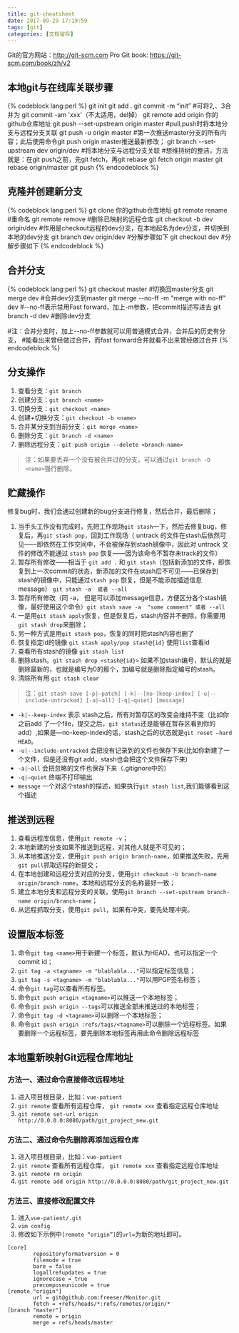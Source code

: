 ```yaml
---
title: git-cheatsheet
date: 2017-09-29 17:19:59
tags: [git]
categories: [文档留存]
---
```

Git的官方网站：http://git-scm.com
Pro Git book: https://git-scm.com/book/zh/v2

<!-- more -->

## 本地git与在线库关联步骤

{% codeblock lang:perl %}
    git init
    git add .
    git commit -m “init”                       #可将2,、3合并为 git commit -am 'xxx'（不太适用，del掉）
    git remote add origin 你的github仓库地址 
    git push --set-upstream origin master      #pull,push时将本地分支与远程分支关联
    git push -u origin master                  #第一次推送master分支的所有内容；此后使用命令git push origin master推送最新修改；
    git branch --set-upstream dev origin/dev   #将本地分支与远程分支关联
    #想维持树的整洁，方法就是：在git push之前，先git fetch，再git rebase
    git fetch origin master
    git rebase origin/master
    git push
{% endcodeblock %}

## 克隆并创建新分支

{% codeblock lang:perl %}
    git clone 你的github仓库地址
    git remote rename <old> <new>  #重命名
    git remote remove <name>       #删除已映射的远程仓库
    git checkout -b dev origin/dev #作用是checkout远程的dev分支，在本地起名为dev分支，并切换到本地的dev分支
    git branch dev origin/dev #分解步骤如下
    git checkout dev #分解步骤如下
{% endcodeblock %}

## 合并分支

{% codeblock lang:perl %}
    git checkout master     #切换回master分支
    git merge dev           #合并dev分支到master
    git merge --no-ff -m "merge with no-ff" dev    #--no-ff表示禁用Fast forward，加上-m参数，把commit描述写进去
    git branch -d dev       #删除dev分支

   #注：合并分支时，加上--no-ff参数就可以用普通模式合并，合并后的历史有分支，
   #能看出来曾经做过合并，而fast forward合并就看不出来曾经做过合并
{% endcodeblock %}
 
## 分支操作

1. 查看分支：`git branch`
2. 创建分支：`git branch <name>`
3. 切换分支：`git checkout <name>`
4. 创建+切换分支：`git checkout -b <name>`
5. 合并某分支到当前分支：`git merge <name>`
6. 删除分支：`git branch -d <name>`
7. 删除远程分支：`git push origin --delete <branch-name>`


> 注：如果要丢弃一个没有被合并过的分支，可以通过`git branch -D <name>`强行删除。

## 贮藏操作

修复bug时，我们会通过创建新的bug分支进行修复，然后合并，最后删除；

1. 当手头工作没有完成时，先把工作现场`git stash`一下，然后去修复bug，修复后，再`git stash pop`，回到工作现场（ untrack 的文件在stash后依然可见——即依然在工作空间中，不会被保存到stash镜像中，因此对 untrack 文件的修改不能通过 `stash pop` 恢复——因为该命令不暂存未track的文件）
2. 暂存所有修改——相当于 `git add .` 和 `git stash`（包括新添加的文件，即恢复到上一次commit的状态，新添加的文件在stash后不可见——已保存到stash的镜像中，只能通过`stash pop` 恢复，但是不能添加描述信息message） `git stash -a  或者 --all`
2. 暂存所有修改（同 -a， 但是可以添加message信息，方便区分各个stash镜像，最好使用这个命令）`git stash save -a  "some comment" 或者 --all`
3. 一是用`git stash apply`恢复，但是恢复后，stash内容并不删除，你需要用`git stash drop`来删除；
4. 另一种方式是用`git stash pop`，恢复的同时把stash内容也删了
5. 恢复指定id的镜像 `git stash apply/pop stash@{id}` 使用`list`查看id
5. 查看所有stash的镜像 `git stash list`
6. 删除stash。`git stash drop <stash@{id}>` 如果不加stash编号，默认的就是删除最新的，也就是编号为0的那个，加编号就是删除指定编号的stash。
6. 清除所有用 `git stash clear`


> 注：`git stash save [-p|—patch] [-k|--[no-]keep-index] [-u|--include-untracked] [-a|—all] [-q|—quiet] [message]`
  + `-k|--keep-index` 表示 stash之后，所有对暂存区的改变会维持不变（比如你之前add 了一个file，提交之后，`git status`还是能够在暂存区看到你的 add）,如果是—no-keep-index的话，stash之后的状态就是`git reset —hard HEAD`。
  + `-u|--include-untracked` 会把没有记录到的文件也保存下来(比如你新建了一个文件，但是还没有git add，stash也会把这个文件保存下来)
  + `-a|—all` 会把忽略的文件也保存下来（.gitignore中的）
  + `-q|—quiet` 终端不打印输出
  + `message` 一个对这个stash的描述，如果执行`git stash list`,我们能够看到这个描述


## 推送到远程

1. 查看远程库信息，使用`git remote -v`；
2. 本地新建的分支如果不推送到远程，对其他人就是不可见的；
3. 从本地推送分支，使用`git push origin branch-name`，如果推送失败，先用`git pull`抓取远程的新提交；
4. 在本地创建和远程分支对应的分支，使用`git checkout -b branch-name origin/branch-name`，本地和远程分支的名称最好一致；
5. 建立本地分支和远程分支的关联，使用`git branch --set-upstream branch-name origin/branch-name`；
6. 从远程抓取分支，使用`git pull`，如果有冲突，要先处理冲突。

## 设置版本标签

1. 命令`git tag <name>`用于新建一个标签，默认为HEAD，也可以指定一个commit id；
2. `git tag -a <tagname> -m "blablabla..."`可以指定标签信息；
3. `git tag -s <tagname> -m "blablabla..."`可以用PGP签名标签；
4. 命令`git tag`可以查看所有标签。
5. 命令`git push origin <tagname>`可以推送一个本地标签；
6. 命令`git push origin --tags`可以推送全部未推送过的本地标签；
7. 命令`git tag -d <tagname>`可以删除一个本地标签；
8. 命令`git push origin :refs/tags/<tagname>`可以删除一个远程标签。如果要删除一个远程标签，要先删除本地标签再用此命令删除远程标签

## 本地重新映射Git远程仓库地址

### 方法一、通过命令直接修改远程地址

1. 进入项目根目录，比如：`vue-patient`
2. `git remote` 查看所有远程仓库， `git remote xxx` 查看指定远程仓库地址
3. `git remote set-url origin http://0.0.0.0:8080/path/git_project_new.git`

### 方法二、通过命令先删除再添加远程仓库

1. 进入项目根目录，比如：`vue-patient`
2. `git remote` 查看所有远程仓库， `git remote xxx` 查看指定远程仓库地址
3. `git remote rm origin`
4. `git remote add origin http://0.0.0.0:8080/path/git_project_new.git`

### 方法三、直接修改配置文件

1. 进入`vue-patient/.git`
2. `vim config`
3. 修改如下示例中`[remote “origin”]`的`url=`为新的地址即可。

```
[core]
        repositoryformatversion = 0
        filemode = true
        bare = false
        logallrefupdates = true
        ignorecase = true
        precomposeunicode = true
[remote "origin"]
        url = git@github.com:freeser/Monitor.git
        fetch = +refs/heads/*:refs/remotes/origin/*
[branch "master"]
        remote = origin
        merge = refs/heads/master
```

